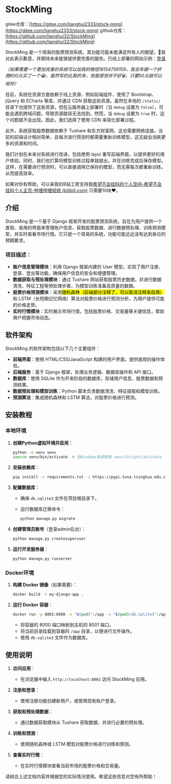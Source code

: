 # StockMing
gitee仓库：[https://gitee.com/lianghui2333/stock-ming](https://gitee.com/lianghui2333/stock-ming)
github仓库：[https://github.com/lianghui32/StockMing](https://github.com/lianghui32/StockMing)

StockMing 是一个简易的股票预测系统，其功能可能未能满足所有人的期望。🙏我对此表示歉意，并期待未来能够提供更完善的服务。已线上部署的网站示例：[登录](http://175.178.120.28:8001/login/) 

*（如果需要一个更加完善的系统可以加我的微信18154759159，我去年跟一个奸商600元买了一个😭，虽然写的比我的多，但是感觉并不好🗑️，只要50元就可以给你）*

目前，系统在资源方面依赖于线上资源，例如前端组件，使用了 Bootstrap、jQuery 和 ECharts 等库，并通过 CDN 获取这些资源。虽然在本地的 `/static/` 目录下也提供了这些资源，但在云服务器上部署时（当 `debug` 设置为 `false`），可能会遇到跨域问题，导致资源路径无法找到。然而，当 `debug` 设置为 `true` 时，这个问题就不会出现。因此，我们选择了使用 CDN 来简化部署过程。

此外，系统获取股票数据依赖于 Tushare 和东方财富网，这也需要网络连接。当前的前端设计相对简单，且每次进行预测时都需要重新训练模型，这无疑会消耗更多的资源和时间。

我们计划在未来对系统进行改进，包括使用 layui 重写前端界面，以提供更好的用户体验。同时，我们也打算将模型训练过程单独提出，并在训练完成后保存模型。这样，在需要进行预测时，可以直接调用已保存的模型，而无需每次都重新训练，从而提高效率。

如果对你有帮助，可以来我的B站工房支持我[希望不会挂科的个人空间-希望不会挂科个人主页-哔哩哔哩视频 (bilibili.com)](https://space.bilibili.com/28607239) 只需要10块❤️。

## 介绍

StockMing 是一个基于 Django 框架开发的股票预测系统，旨在为用户提供一个直观、易用的界面来管理账户信息、获取股票数据、进行数据预处理、训练预测模型，并实时查看市场行情。它只是一个简易的系统，功能可能远远没有达到各位的预期要求。

### 项目描述：

- **账户信息管理模块**：利用 Django 框架内建的 User 模型，实现了用户注册、登录、登出等功能，确保用户信息的安全和便捷管理。
- **数据获取与预处理模块**：通过 Tushare 网站获取股票历史数据，并进行数据清洗、特征工程等预处理步骤，为模型训练准备高质量的数据。
- **股票价格预测模块**：采用<mark>随机森林（前端部分注释了，可以取消注释来启用）</mark>和 LSTM（长短期记忆网络）算法对股票价格进行预测分析，为用户提供可能的价格走势。
- **实时行情模块**：实时展示市场行情，包括股票价格、交易量等关键信息，帮助用户把握市场动态。

## 软件架构

StockMing 的软件架构包括以下几个主要组件：

- **前端界面**：使用 HTML/CSS/JavaScript 构建的用户界面，提供直观的操作体验。
- **后端服务**：基于 Django 框架，处理业务逻辑、数据库操作和 API 接口。
- **数据库**：使用 SQLite 作为开发阶段的数据库，存储用户信息、股票数据和预测结果。
- **数据预处理和模型训练**：Python 脚本负责数据清洗、特征提取和模型训练。
- **预测算法**：集成随机森林和 LSTM 算法，对股票价格进行预测。

## 安装教程

### 本地环境

1. **创建Python虚拟环境并启用**：
   
   ```bash
   python -m venv venv
   source venv/bin/activate  # 在Windows系统使用 venv\Scripts\activate
   ```

2. **安装依赖库**：
   
   ```bash
   pip install -r requirements.txt -i https://pypi.tuna.tsinghua.edu.cn/simple # 如果下载慢的话可以使用国内镜像源
   ```

3. **配置数据库**：
   
   - 确保 `db.sqlite3` 文件在项目根目录下。
   
   - 运行数据库迁移命令：
     
     ```bash
     python manage.py migrate
     ```

4. **创建管理员账号**（登录admin后台）：
   
   ```bash
   python manage.py createsuperuser
   ```

5. **运行开发服务器**：
   
   ```bash
   python manage.py runserver
   ```

### Docker环境

1. **构建 Docker 镜像**（如果需要）：
   
   ```bash
   docker build -t my-django-app .
   ```

2. **运行 Docker 容器**：
   
   ```bash
   docker run -p 8001:8000 -v "$(pwd)":/app -v "$(pwd)/db.sqlite3":/app/db.sqlite3 --name stock_system my-django-app
   ```
   
   - 将容器的 8000 端口映射到主机的 8001 端口。
   - 将当前目录挂载到容器的 `/app` 目录，以便进行文件操作。
   - 使用 `db.sqlite3` 文件作为数据库。

## 使用说明

1. **访问应用**：
   
   - 在浏览器中输入 `http://localhost:8001` 访问 StockMing 应用。

2. **注册和登录**：
   
   - 使用注册功能创建新用户，或使用现有账户登录。

3. **获取和预处理数据**：
   
   - 通过数据获取模块从 Tushare 获取数据，并进行必要的预处理。

4. **训练和预测**：
   
   - 使用随机森林或 LSTM 模型对股票价格进行训练和预测。

5. **查看实时行情**：
   
   - 在实时行情模块查看当前市场的股票价格和交易量。

请结合上述文档内容并根据您的实际情况使用。希望这些信息对您有所帮助！
